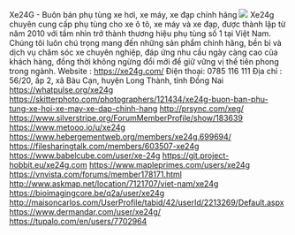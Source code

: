 Xe24G - Buôn bán phụ tùng xe hơi, xe máy, xe đạp chính hãng
![](https://s3-ap-northeast-1.amazonaws.com/g0v-hackmd-images/uploads/upload_d0641f845110f4ec2cd7119b4378ab39.jpg)
Xe24g chuyên cung cấp phụ tùng cho xe ô tô, xe máy và xe đạp, được thành lập từ năm 2010 với tầm nhìn trở thành thương hiệu phụ tùng số 1 tại Việt Nam. Chúng tôi luôn chú trọng mang đến những sản phẩm chính hãng, bền bỉ và dịch vụ chăm sóc xe chuyên nghiệp, đáp ứng nhu cầu ngày càng cao của khách hàng, đồng thời không ngừng đổi mới để giữ vững vị thế tiên phong trong ngành.
Website : https://xe24g.com/
Điện thoại: 0785 116 111
Địa chỉ : 56/20, ấp 2, xã Bàu Cạn, huyện Long Thành, tỉnh Đồng Nai
https://whatpulse.org/xe24g
https://skitterphoto.com/photographers/121434/xe24g-buon-ban-phu-tung-xe-hoi-xe-may-xe-dap-chinh-hang
http://prsync.com/xeg/
https://www.silverstripe.org/ForumMemberProfile/show/183639
https://www.metooo.io/u/xe24g
https://www.hebergementweb.org/members/xe24g.699694/
https://filesharingtalk.com/members/603507-xe24g
https://www.babelcube.com/user/xe-24g
https://git.project-hobbit.eu/xe24g.com
https://www.mapleprimes.com/users/xe24g
https://vnvista.com/forums/member178171.html
http://www.askmap.net/location/7121707/viet-nam/xe24g
https://bioimagingcore.be/q2a/user/xe24g
http://maisoncarlos.com/UserProfile/tabid/42/userId/2213269/Default.aspx
https://www.dermandar.com/user/xe24g/
https://tupalo.com/en/users/7702964